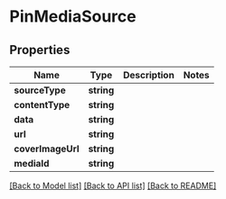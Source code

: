 # PinMediaSource

## Properties
Name | Type | Description | Notes
------------ | ------------- | ------------- | -------------
**sourceType** | **string** |  | 
**contentType** | **string** |  | 
**data** | **string** |  | 
**url** | **string** |  | 
**coverImageUrl** | **string** |  | 
**mediaId** | **string** |  | 

[[Back to Model list]](../README.md#documentation-for-models) [[Back to API list]](../README.md#documentation-for-api-endpoints) [[Back to README]](../README.md)


